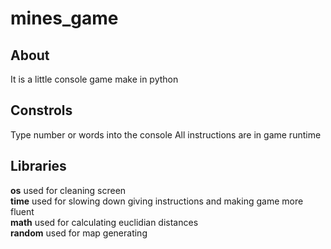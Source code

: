 # mines_game
## About
It is a little console game make in python

## Constrols
Type number or words into the console
All instructions are in game runtime

## Libraries
**os**      used for cleaning screen  
**time**    used for slowing down giving instructions and making game more fluent  
**math**    used for calculating euclidian distances  
**random**  used for map generating  
